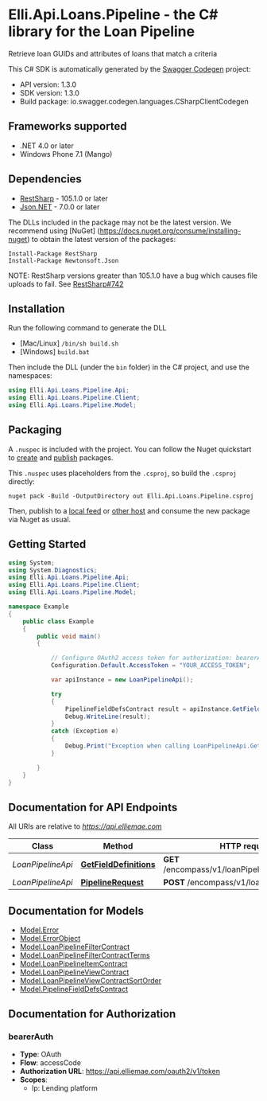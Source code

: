 # Elli.Api.Loans.Pipeline - the C# library for the Loan Pipeline

Retrieve loan GUIDs and attributes of loans that match a criteria

This C# SDK is automatically generated by the [Swagger Codegen](https://github.com/swagger-api/swagger-codegen) project:

- API version: 1.3.0
- SDK version: 1.3.0
- Build package: io.swagger.codegen.languages.CSharpClientCodegen

<a name="frameworks-supported"></a>
## Frameworks supported
- .NET 4.0 or later
- Windows Phone 7.1 (Mango)

<a name="dependencies"></a>
## Dependencies
- [RestSharp](https://www.nuget.org/packages/RestSharp) - 105.1.0 or later
- [Json.NET](https://www.nuget.org/packages/Newtonsoft.Json/) - 7.0.0 or later

The DLLs included in the package may not be the latest version. We recommend using [NuGet] (https://docs.nuget.org/consume/installing-nuget) to obtain the latest version of the packages:
```
Install-Package RestSharp
Install-Package Newtonsoft.Json
```

NOTE: RestSharp versions greater than 105.1.0 have a bug which causes file uploads to fail. See [RestSharp#742](https://github.com/restsharp/RestSharp/issues/742)

<a name="installation"></a>
## Installation
Run the following command to generate the DLL
- [Mac/Linux] `/bin/sh build.sh`
- [Windows] `build.bat`

Then include the DLL (under the `bin` folder) in the C# project, and use the namespaces:
```csharp
using Elli.Api.Loans.Pipeline.Api;
using Elli.Api.Loans.Pipeline.Client;
using Elli.Api.Loans.Pipeline.Model;
```
<a name="packaging"></a>
## Packaging

A `.nuspec` is included with the project. You can follow the Nuget quickstart to [create](https://docs.microsoft.com/en-us/nuget/quickstart/create-and-publish-a-package#create-the-package) and [publish](https://docs.microsoft.com/en-us/nuget/quickstart/create-and-publish-a-package#publish-the-package) packages.

This `.nuspec` uses placeholders from the `.csproj`, so build the `.csproj` directly:

```
nuget pack -Build -OutputDirectory out Elli.Api.Loans.Pipeline.csproj
```

Then, publish to a [local feed](https://docs.microsoft.com/en-us/nuget/hosting-packages/local-feeds) or [other host](https://docs.microsoft.com/en-us/nuget/hosting-packages/overview) and consume the new package via Nuget as usual.

<a name="getting-started"></a>
## Getting Started

```csharp
using System;
using System.Diagnostics;
using Elli.Api.Loans.Pipeline.Api;
using Elli.Api.Loans.Pipeline.Client;
using Elli.Api.Loans.Pipeline.Model;

namespace Example
{
    public class Example
    {
        public void main()
        {

            // Configure OAuth2 access token for authorization: bearerAuth
            Configuration.Default.AccessToken = "YOUR_ACCESS_TOKEN";

            var apiInstance = new LoanPipelineApi();

            try
            {
                PipelineFieldDefsContract result = apiInstance.GetFieldDefinitions();
                Debug.WriteLine(result);
            }
            catch (Exception e)
            {
                Debug.Print("Exception when calling LoanPipelineApi.GetFieldDefinitions: " + e.Message );
            }

        }
    }
}
```

<a name="documentation-for-api-endpoints"></a>
## Documentation for API Endpoints

All URIs are relative to *https://api.elliemae.com*

Class | Method | HTTP request | Description
------------ | ------------- | ------------- | -------------
*LoanPipelineApi* | [**GetFieldDefinitions**](docs/LoanPipelineApi.md#getfielddefinitions) | **GET** /encompass/v1/loanPipeline/fieldDefinitions | 
*LoanPipelineApi* | [**PipelineRequest**](docs/LoanPipelineApi.md#pipelinerequest) | **POST** /encompass/v1/loanPipeline/ | 


<a name="documentation-for-models"></a>
## Documentation for Models

 - [Model.Error](docs/Error.md)
 - [Model.ErrorObject](docs/ErrorObject.md)
 - [Model.LoanPipelineFilterContract](docs/LoanPipelineFilterContract.md)
 - [Model.LoanPipelineFilterContractTerms](docs/LoanPipelineFilterContractTerms.md)
 - [Model.LoanPipelineItemContract](docs/LoanPipelineItemContract.md)
 - [Model.LoanPipelineViewContract](docs/LoanPipelineViewContract.md)
 - [Model.LoanPipelineViewContractSortOrder](docs/LoanPipelineViewContractSortOrder.md)
 - [Model.PipelineFieldDefsContract](docs/PipelineFieldDefsContract.md)


<a name="documentation-for-authorization"></a>
## Documentation for Authorization

<a name="bearerAuth"></a>
### bearerAuth

- **Type**: OAuth
- **Flow**: accessCode
- **Authorization URL**: https://api.elliemae.com/oauth2/v1/token
- **Scopes**: 
  - lp: Lending platform

